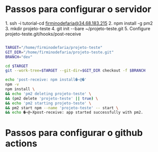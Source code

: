 
# Passos para configurar o servidor
1. ssh -i tutorial-cd firminodefaria@34.68.183.215
2. npm install -g pm2 
3. mkdir projeto-teste
4. git init --bare ~/projeto-teste.git
5. Configure projeto-teste.git/hooks/post-receive

```bash

TARGET="/home/firminodefaria/projeto-teste"
GIT_DIR="/home/firminodefaria/projeto-teste.git"
BRANCH="dev"

cd $TARGET
git --work-tree=$TARGET --git-dir=$GIT_DIR checkout -f $BRANCH

echo 'post-receive: npm install�~@�'
npm -v
npm install \
&& echo 'pm2 deleting projeto-teste' \
&& (pm2 delete 'projeto-teste' || true) \
&& echo 'pm2 starting projeto-teste' \
&& pm2 start npm --name 'projeto-teste' -- start \
&& echo �~@~Xpost-receive: app started successfully with pm2.

```

# Passos para configurar o github actions
